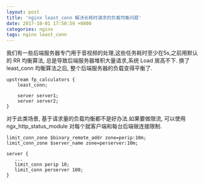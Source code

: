 ```yaml
---
layout: post
title: 'nginx least_conn 解决长耗时请求的负载均衡问题'
date: 2017-10-01 17:50:59 +0800
categories: nginx
tags: nginx least_conn
---
```


我们有一些后端服务器专门用于音视频的处理,这些任务耗时至少在5s,之前用默认的 RR 均衡算法,
总是导致后端服务器堆积大量请求,系统 Load 居高不下. 换了 least_conn 均衡算法之后,
整个后端服务器的负载变得平衡了.

```
upstream fp_calculators {
    least_conn;

    server server1;
    server server2;
}

```

对于此类场景, 基于请求量的负载均衡都不是好办法.如果要做限流, 可以使用 ngx_http_status_module
对每个就客户端和每台后端做连接限制.
```
limit_conn_zone $binary_remote_addr zone=perip:10m;
limit_conn_zone $server_name zone=perserver:10m;

server {
   ...
   limit_conn perip 10;
   limit_conn perserver 100;
}
```
